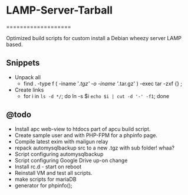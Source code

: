 # LAMP-Server-Tarball
===================

Optimized build scripts for custom install a Debian wheezy server LAMP based.

## Snippets
  - Unpack all
    - find . -type f \( -iname '*.tgz' -o -iname '*.tar.gz' \) -exec tar -zxf {} \;
  - Create links
    - for i in `ls -d */`; do ln -s $i `echo $i | cut -d '-' -f1`; done

## @todo
  - Install apc web-view to htdocs part of apcu build script.
  - Create sample user and with PHP-FPM for a phpinfo page.
  - Compile latest exim with mailgun relay
  - repack automysqlbackup src to a new .tgz with sub folder! whaa?
  - Script configuring automysqlbackup
  - Script configuring Google Drive up-on change
  - Install rc.d - start on reboot
  - Reinstall VM and test all scripts.
  - make scripts for mariaDB
  - generator for phpinfo();
